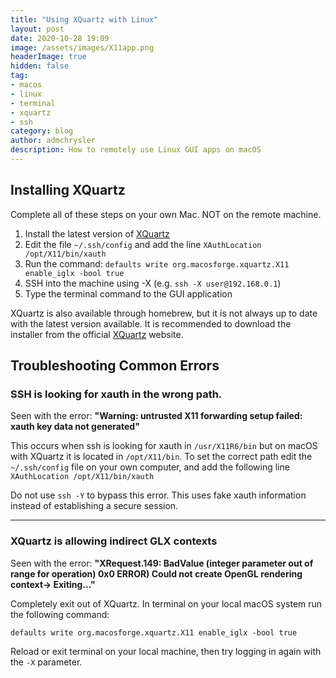 ```yaml
---
title: "Using XQuartz with Linux"
layout: post
date: 2020-10-28 19:09
image: /assets/images/X11app.png
headerImage: true
hidden: false
tag:
- macos
- linux
- terminal
- xquartz
- ssh
category: blog
author: admchrysler
description: How to remotely use Linux GUI apps on macOS
---
```


## Installing XQuartz

Complete all of these steps on your own Mac. NOT on the remote machine.

1. Install the latest version of [XQuartz](https://www.xquartz.org/)
2. Edit the file `~/.ssh/config` and add the line
  `XAuthLocation /opt/X11/bin/xauth`
3. Run the command: 
  `defaults write org.macosforge.xquartz.X11 enable_iglx -bool true`
4. SSH into the machine using -X (e.g. `ssh -X user@192.168.0.1`)
5. Type the terminal command to the GUI application


XQuartz is also available through homebrew, but it is not always up to date with the latest version available. It is recommended to download the installer from the official [XQuartz](https://www.xquartz.org/) website.

## Troubleshooting Common Errors
### SSH is looking for xauth in the wrong path.
Seen with the error: **"Warning: untrusted X11 forwarding setup failed: xauth key data not generated"**

This occurs when ssh is looking for xauth in `/usr/X11R6/bin` but on macOS with XQuartz it is located in `/opt/X11/bin`. 
To set the correct path edit the `~/.ssh/config` file on your own computer, and add the following line 
  `XAuthLocation /opt/X11/bin/xauth`

Do not use `ssh -Y` to bypass this error. This uses fake xauth information instead of establishing a secure session.

---- 
### XQuartz is allowing indirect GLX contexts
Seen with the error: **"XRequest.149: BadValue (integer parameter out of range for operation) 0x0 ERROR) Could not create OpenGL rendering context-> Exiting..."**

Completely exit out of XQuartz. In terminal on your local macOS system run the following command:

`defaults write org.macosforge.xquartz.X11 enable_iglx -bool true`

Reload or exit terminal on your local machine, then try logging in again with the `-X` parameter. 

